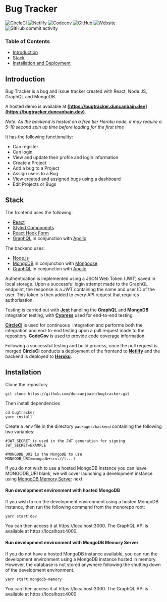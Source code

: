 # Bug Tracker

![CircleCI](https://img.shields.io/circleci/build/github/duncanjbain/bugtracker/main?logo=circleci&style=for-the-badge) ![Netlify](https://img.shields.io/netlify/e5ab9f0a-0f9a-407b-a53c-98e1ba463b1e?logo=netlify&style=for-the-badge) ![Codecov](https://img.shields.io/codecov/c/github/duncanjbain/bugtracker?logo=codecov&style=for-the-badge) ![GitHub](https://img.shields.io/github/license/duncanjbain/bugtracker?logo=github&style=for-the-badge) ![Website](https://img.shields.io/website?logo=Google%20Chrome&style=for-the-badge&url=https%3A%2F%2Fbugtracker.duncanbain.dev) ![GitHub commit activity](https://img.shields.io/github/commit-activity/w/duncanjbain/bugtracker?logo=github&style=for-the-badge)

### Table of Contents
- [Introduction](#introduction)
- [Stack](#stack)
- [Installation and Deployment](#contributors)

## Introduction
Bug Tracker is a bug and issue tracker created with React, Node.JS, GraphQL and MongoDB.

A hosted demo is available at **[https://bugtracker.duncanbain.dev](https://bugtracker.duncanbain.dev)**. 

*Note: As the backend is hosted on a free tier Heroku node, it may require a 5-10 second spin up time before loading for the first time*

It has the following functionality:
- Can register
- Can login
- View and update their profile and login information
- Create a Project
- Add a bug to a Project
- Assign users to a Bug
- View created and assigned bugs using a dashboard
- Edit Projects or Bugs

## Stack
The frontend uses the following:
- [React](https://reactjs.org/)
- [Styled Components](https://styled-components.com/)
- [React Hook Form](https://react-hook-form.com/)
- [GraphQL](https://graphql.org/) in conjunction with [Apollo](https://www.apollographql.com/)

The backend uses:
- [Node.js](https://nodejs.org/en/)
- [MongoDB](https://www.mongodb.com/) in conjunction with [Mongoose](https://mongoosejs.com/)
- [GraphQL](https://graphql.org/) in conjunction with [Apollo](https://www.apollographql.com/)

Authentication is implemented using a JSON Web Token (JWT) saved in local storage. Upon a successful login attempt made to the GraphQL endpoint, the response is a JWT containing the name and user ID of the user. This token is then added to every API request that requires authorisation.

Testing is carried out with [**Jest**](https://jestjs.io/) handling the **GraphQL** and **MongoDB** integration testing, with [**Cypress**](https://www.cypress.io/) used for end-to-end testing.

[**CircleCI**](https://circleci.com/) is used for continuous  integration and performs both the integration and end-to-end testing upon a pull request made to the repository. **[CodeCov](https://about.codecov.io/)** is used to provide code coverage information. 

Following a successful testing and build process, once the pull request is merged **CircleCI** conducts a deployment of the frontend to [**Netlify**](https://www.netlify.com/) and the backend is deployed to [**Heroku**](https://heroku.com).

## Installation

Clone the repository
```console 
git clone https://github.com/duncanjbain/bugtracker.git
```

Then install dependencies
```console
cd bugtracker
yarn install
```

Create a .env file in the directory ```packages/backend``` containing the following two variables:
```
#JWT_SECRET is used in the JWT generation for signing
JWT_SECRET=EXAMPLE

#MONGODB_URI is the MongoDB to use
MONGODB_URI=mongodb+srv://[...]
```

If you do not wish to use a hosted MongoDB instance you can leave MONGODB_URI blank, we will cover launching a development instance using [MongoDB Memory Server](https://www.npmjs.com/package/mongodb-memory-server) next.

#### Run development environment with hosted MongoDB
If you wish to run the development environment using a hosted MongoDB instance, then run the following command from the monorepo root:

```yarn start:dev```

You can then access it at https://localhost:3000. The GraphQL API is available at https://localhost:4000.

#### Run development environment with MongoDB Memory Server
If you do not have a hosted MongoDB instance available, you can run the development environment using a MongoDB instance hosted in memory. However, the database is not stored anywhere following the shutting down of the development environment.

```yarn start:mongodb-memory```

You can then access it at https://localhost:3000. The GraphQL API is available at https://localhost:4000.
